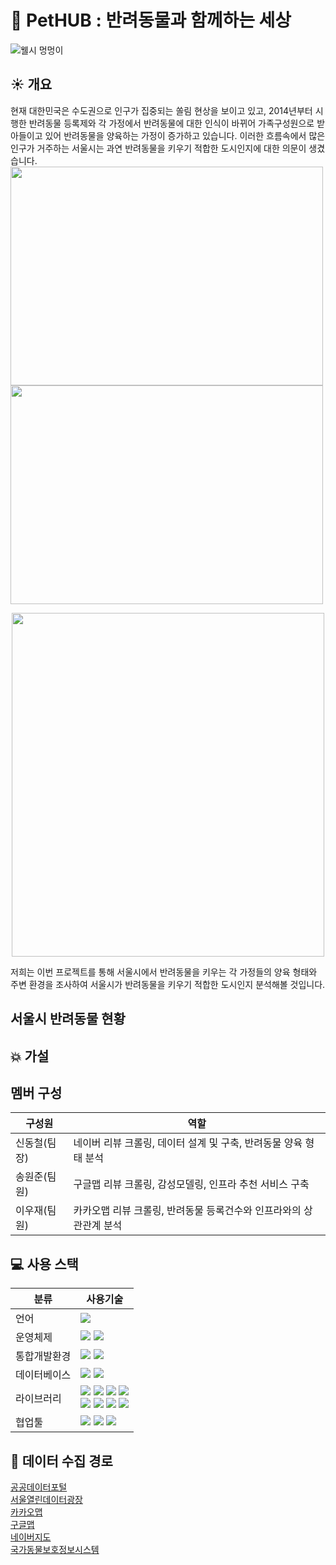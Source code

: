 # 🐶 PetHUB : 반려동물과 함께하는 세상
![웰시 멍멍이](https://github.com/user-attachments/assets/f4a11148-2211-40ca-b964-f792453e16c6)

## ☀️ 개요 
현재 대한민국은 수도권으로 인구가 집중되는 쏠림 현상을 보이고 있고, 2014년부터 시행한 반려동물 등록제와 각 가정에서 반려동물에 대한 인식이 바뀌어 가족구성원으로 받아들이고 있어 반려동물을 양육하는 가정이 증가하고 있습니다. 이러한 흐름속에서 많은 인구가 거주하는 서울시는 과연 반려동물을 키우기 적합한 도시인지에 대한 의문이 생겼습니다.   
<img src="https://github.com/user-attachments/assets/bec0f21a-cd8d-43d3-bdbc-ebc6535b86a5" width="500" height="350" />
<img src="https://github.com/user-attachments/assets/8b5ad36e-54cb-4637-8bb4-183d5b45bc08" width="500" height="350" />
<p align="center"><img src="https://github.com/user-attachments/assets/7d4eb033-0f6a-4c30-8233-f005f5bbbaae" width="500" height="550" /></p>

저희는 이번 프로젝트를 통해 서울시에서 반려동물을 키우는 각 가정들의 양육 형태와 주변 환경을 조사하여 서울시가 반려동물을 키우기 적합한 도시인지 분석해볼 것입니다.

## 서울시 반려동물 현황



## 💥 가설


## 멤버 구성
|구성원|역할|
|------|---|
|신동철(팀장)|네이버 리뷰 크롤링, 데이터 설계 및 구축, 반려동물 양육 형태 분석|
|송원준(팀원)|구글맵 리뷰 크롤링, 감성모델링, 인프라 추천 서비스 구축|
|이우재(팀원)|카카오맵 리뷰 크롤링, 반려동물 등록건수와 인프라와의 상관관계 분석|

## 💻 사용 스택
|분류|사용기술|
|------|---|
|언어|<img src="https://img.shields.io/badge/python-3776AB?style=for-the-badge&logo=python&logoColor=white">|
|운영체제|<img src="https://img.shields.io/badge/linux-FCC624?style=for-the-badge&logo=linux&logoColor=black"> <img src="https://img.shields.io/badge/ubuntu-E95420?style=for-the-badge&logo=ubuntu&logoColor=white">|
|통합개발환경|<img src="https://img.shields.io/badge/vscode-147EFB?style=for-the-badge&logo=xcode&logoColor=white"> <img src="https://img.shields.io/badge/jupyter-F37626?style=for-the-badge&logo=jupyter&logoColor=white">|
|데이터베이스|<img src="https://img.shields.io/badge/AWS RDS-527FFF?style=for-the-badge&logo=amazonwebservices&logoColor=white"> <img src="https://img.shields.io/badge/mysql-4479A1?style=for-the-badge&logo=mysql&logoColor=white">|
|라이브러리|<img src="https://img.shields.io/badge/Selenium-43B02A?style=for-the-badge&logo=selenium&logoColor=white"> <img src="https://img.shields.io/badge/Pandas-150458?style=for-the-badge&logo=pandas&logoColor=white"> <img src="https://img.shields.io/badge/Matplotlib-11557c?style=for-the-badge&logo=matplotlib&logoColor=white"> <img src="https://img.shields.io/badge/tensorflow-FF6F00?style=for-the-badge&logo=tensorflow&logoColor=white"> <br><img src="https://img.shields.io/badge/Seaborn-444876?style=for-the-badge&logo=seaborn&logoColor=white"> <img src="https://img.shields.io/badge/pytorch-EE4C2C?style=for-the-badge&logo=pytorch&logoColor=white"> <img src="https://img.shields.io/badge/numpy-013243?style=for-the-badge&logo=numpy&logoColor=white"> <img src="https://img.shields.io/badge/googlemaps-4285F4?style=for-the-badge&logo=googlemaps&logoColor=white">|
|협업툴|<img src="https://img.shields.io/badge/Confluence-172B4D?style=for-the-badge&logo=confluence&logoColor=white"> <img src="https://img.shields.io/badge/Jira-0052CC?style=for-the-badge&logo=jira&logoColor=white"> <img src="https://img.shields.io/badge/Slack-4A154B?style=for-the-badge&logo=slack&logoColor=white">|
## 🔗 데이터 수집 경로
[공공데이터포털](https://www.data.go.kr)   
[서울열린데이터광장](https://data.seoul.go.kr/)   
[카카오맵](https://map.kakao.com/)   
[구글맵](https://www.google.co.kr/maps)   
[네이버지도](https://map.naver.com/)   
[국가동물보호정보시스템](https://www.animal.go.kr/)
